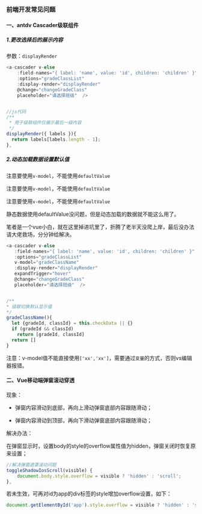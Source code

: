 ### 前端开发常见问题

#### 一、antdv Cascader级联组件

##### 1.更改选择后的展示内容

参数：`displayRender`

```javascript
<a-cascader v-else
    :field-names="{ label: 'name', value: 'id', children: 'children' }"
    :options="gradeClassList"
    :display-render="displayRender"
    @change="changeGradeClass"
    placeholder="请选择班级"  />


//js代码
/**
 * 用于级联组件仅展示最后一级内容
 */
displayRender({ labels }){
  return labels[labels.length - 1];
},
```

##### 2.动态加载数据设置默认值

注意要使用`v-model`，不能使用`defaultValue`

注意要使用`v-model`，不能使用`defaultValue`

注意要使用`v-model`，不能使用`defaultValue`

静态数据使用defaultValue没问题，但是动态加载的数据就不能这么用了。

笔者是一个vue小白，就在这里掉进坑里了，折腾了老半天没爬上岸，最后没办法请大佬救场，分分钟给解决。

```javascript
<a-cascader v-else
   :field-names="{ label: 'name', value: 'id', children: 'children' }"
   :options="gradeClassList"
   v-model="gradeClassName"
   :display-render="displayRender"
   expandTrigger="hover"
   @change="changeGradeClass"
   placeholder="请选择班级"  />


/**
* 级联切换默认显示值
*/
gradeClassName(){
  let {gradeId, classId} = this.checkData || {}
  if (gradeId && classId)
    return [gradeId, classId]
  return []
}
```

注意：v-model值不能直接使用`['xx','xx']`，需要通过`变量`的方式，否则vs编辑器报错。

#### 二、Vue移动端弹窗滚动穿透

现象：

- 弹窗内容滑动到底部，再向上滑动弹窗底部内容跟随滑动；

- 弹窗内容滑动到顶部，再向下滑动弹窗底部内容跟随滑动；

解决办法：

在弹窗显示时，设置body的style的overflow属性值为hidden，弹窗关闭时恢复原来设置；

```javascript
//解决弹窗遮罩滚动问题
toggleShadowIosScroll(visible) {
	document.body.style.overflow = visible ? 'hidden' : 'scroll';
},
```

若未生效，可再对id为app的div标签的style增加overflow设置，如下：

```javascript
document.getElementById('app').style.overflow = visible ? 'hidden' : 'scroll'
```


